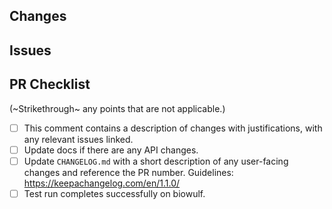 ## Changes

<!--
Provide a summary of what is included in this Pull Request (PR).
-->

## Issues

<!--
Reference any issues related to this PR.
If this PR fixes any issues, [use a keyword](https://docs.github.com/en/issues/tracking-your-work-with-issues/linking-a-pull-request-to-an-issue#linking-a-pull-request-to-an-issue-using-a-keyword)
when referring to the issue.
-->

## PR Checklist

(~Strikethrough~ any points that are not applicable.)

- [ ] This comment contains a description of changes with justifications, with any relevant issues linked.
- [ ] Update docs if there are any API changes.
- [ ] Update `CHANGELOG.md` with a short description of any user-facing changes and reference the PR number. Guidelines: https://keepachangelog.com/en/1.1.0/
- [ ] Test run completes successfully on biowulf.
